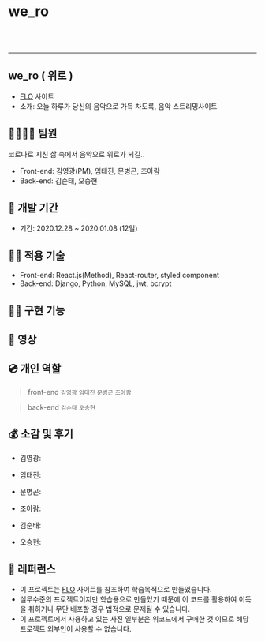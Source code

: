 # we_ro

<br><br>

---

## we_ro ( 위로 )

- [FLO](https://www.music-flo.com/) 사이트
- 소개: 오늘 하루가 당신의 음악으로 가득 차도록, 음악 스트리밍사이트

## 👨‍👩‍👧‍👦 팀원

코로나로 지친 삶 속에서 음악으로 위로가 되길..

- Front-end: 김영광(PM), 임태진, 문병곤, 조아람
- Back-end: 김순태, 오승현

## 📅 개발 기간

- 기간: 2020.12.28 ~ 2020.01.08 (12일)

## 🧑‍💻 적용 기술

- Front-end: React.js(Method), React-router, styled component
- Back-end: Django, Python, MySQL, jwt, bcrypt

## 💁‍♀️ 구현 기능

## 🎥 영상


## 💿 개인 역할

> front-end
> `김영광` 
> `임태진` 
> `문병곤` 
> `조아람`

> back-end
> `김순태` 
> `오승현` 

## 💰 소감 및 후기

- 김영광:

- 임태진:

- 문병곤:

- 조아람:

- 김순태:

- 오승현:


## 💎 레퍼런스

- 이 프로젝트는 [FLO](https://www.music-flo.com/) 사이트를 참조하여 학습목적으로 만들었습니다.
- 실무수준의 프로젝트이지만 학습용으로 만들었기 때문에 이 코드를 활용하여 이득을 취하거나 무단 배포할 경우 법적으로 문제될 수 있습니다.
- 이 프로젝트에서 사용하고 있는 사진 일부분은 위코드에서 구매한 것 이므로 해당 프로젝트 외부인이 사용할 수 없습니다.

